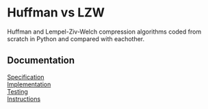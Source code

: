 # Huffman vs LZW

Huffman and Lempel-Ziv-Welch compression algorithms coded from scratch in Python and compared with eachother.

## Documentation

[Specification](docs/specification.md)  
[Implementation](docs/implementation.md)  
[Testing](docs/testing.md)  
[Instructions](docs/instructions.md)
